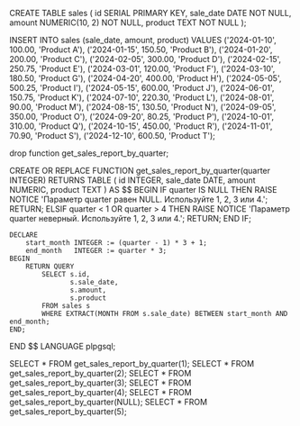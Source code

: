 CREATE TABLE sales
(
    id        SERIAL PRIMARY KEY,
    sale_date DATE           NOT NULL,
    amount    NUMERIC(10, 2) NOT NULL,
    product   TEXT           NOT NULL
);

INSERT INTO sales (sale_date, amount, product)
VALUES ('2024-01-10', 100.00, 'Product A'),
       ('2024-01-15', 150.50, 'Product B'),
       ('2024-01-20', 200.00, 'Product C'),
       ('2024-02-05', 300.00, 'Product D'),
       ('2024-02-15', 250.75, 'Product E'),
       ('2024-03-01', 120.00, 'Product F'),
       ('2024-03-10', 180.50, 'Product G'),
       ('2024-04-20', 400.00, 'Product H'),
       ('2024-05-05', 500.25, 'Product I'),
       ('2024-05-15', 600.00, 'Product J'),
       ('2024-06-01', 150.75, 'Product K'),
       ('2024-07-10', 220.30, 'Product L'),
       ('2024-08-01', 90.00, 'Product M'),
       ('2024-08-15', 130.50, 'Product N'),
       ('2024-09-05', 350.00, 'Product O'),
       ('2024-09-20', 80.25, 'Product P'),
       ('2024-10-01', 310.00, 'Product Q'),
       ('2024-10-15', 450.00, 'Product R'),
       ('2024-11-01', 70.90, 'Product S'),
       ('2024-12-10', 600.50, 'Product T');

drop function get_sales_report_by_quarter;

CREATE OR REPLACE FUNCTION get_sales_report_by_quarter(quarter INTEGER)
    RETURNS TABLE
            (
                id        INTEGER,
                sale_date DATE,
                amount    NUMERIC,
                product   TEXT
            )
AS
$$
BEGIN
    IF quarter IS NULL THEN
        RAISE NOTICE 'Параметр quarter равен NULL. Используйте 1, 2, 3 или 4.';
        RETURN;
    ELSIF quarter < 1 OR quarter > 4 THEN
        RAISE NOTICE 'Параметр quarter неверный. Используйте 1, 2, 3 или 4.';
        RETURN;
    END IF;

    DECLARE
        start_month INTEGER := (quarter - 1) * 3 + 1;
        end_month   INTEGER := quarter * 3;
    BEGIN
        RETURN QUERY
            SELECT s.id,
                   s.sale_date,
                   s.amount,
                   s.product
            FROM sales s
            WHERE EXTRACT(MONTH FROM s.sale_date) BETWEEN start_month AND end_month;
    END;
END
$$ LANGUAGE plpgsql;

SELECT * FROM get_sales_report_by_quarter(1);
SELECT * FROM get_sales_report_by_quarter(2);
SELECT * FROM get_sales_report_by_quarter(3);
SELECT * FROM get_sales_report_by_quarter(4);
SELECT * FROM get_sales_report_by_quarter(NULL);
SELECT * FROM get_sales_report_by_quarter(5);